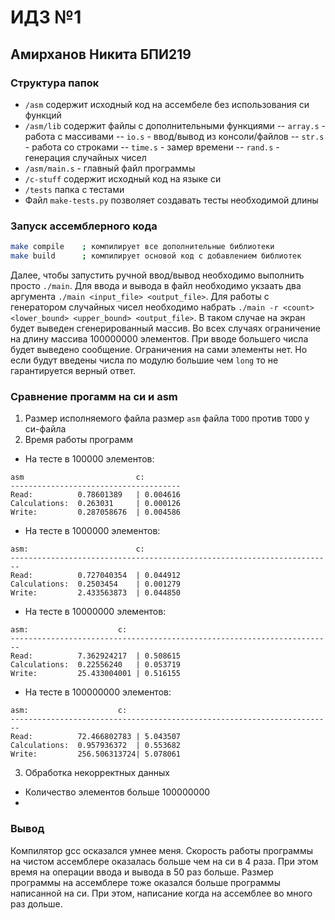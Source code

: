 # ИДЗ №1
## Амирханов Никита БПИ219

### Структура папок
 - `/asm` содержит исходный код на ассембеле без использования си функций
 - `/asm/lib` содержит файлы с дополнительными функциями
 -- `array.s` - работа с массивами
 -- `io.s` - ввод/вывод из консоли/файлов
 -- `str.s` - работа со строками
 -- `time.s` - замер времени
 -- `rand.s` - генерация случайных чисел
 - `/asm/main.s` - главный файл программы
 - `/c-stuff` содержит исходный код на языке си
 - `/tests` папка с тестами
 - Файл `make-tests.py` позволяет создавать тесты необходимой длины

### Запуск ассемблерного кода
```sh
make compile    ; компилирует все дополнительные библиотеки
make build      ; компилирует основой код с добавлением библиотек
```
Далее, чтобы запустить ручной ввод/вывод необходимо выполнить просто `./main`. Для ввода и вывода в файл необходимо укзаать два аргумента `./main <input_file> <output_file>`. Для работы с генератором случайных чисел необходимо набрать `./main -r <count> <lower_bound> <upper_bound> <output_file>`. В таком случае на экран будет выведен сгенерированный массив.
Во всех случаях ограничение на длину массива 100000000 элементов. При вводе большего числа будет выведено сообщение. Ограничения на сами элементы нет. Но если будут введены числа по модулю большие чем `long` то не гарантируется верный ответ.

### Сравнение прогамм на си и asm
1. Размер исполняемого файла
размер `asm` файла `TODO` против `TODO` у си-файла
2. Время работы программ
 - На тесте в 100000 элементов:
 ```
asm                         c:
-------------------------------------- 
Read:          0.78601389   | 0.004616
Calculations:  0.263031     | 0.000126  
Write:         0.287058676  | 0.004586
 ```
  - На тесте в 1000000 элементов:
 ```
asm:                        c:
 ------------------------------------------------------------------------
Read:          0.727040354  | 0.044912
Calculations:  0.2503454    | 0.001279
Write:         2.433563873  | 0.044850
 ```
  - На тесте в 10000000 элементов:
 ```
asm:					c:
------------------------------------------------------------------------
Read:          7.362924217  | 0.508615
Calculations:  0.22556240   | 0.053719
Write:         25.433004001 | 0.516155
 ```
  - На тесте в 100000000 элементов:
 ```
asm:					c:
 ------------------------------------------------------------------------
Read:          72.466802783 | 5.043507
Calculations:  0.957936372  | 0.553682
Write:         256.506313724| 5.078061
 ```
 3. Обработка некорректных данных
  - Количество элементов больше 100000000
   - 



### Вывод
Компилятор gcc осказался умнее меня. Скорость работы программы на чистом ассемблере оказалась больше чем на си в 4 раза. При этом время на операции ввода и вывода в 50 раз больше. Размер программы на ассемблере тоже оказался больше программы написанной на си. При этом, написание когда на ассемблее во много раз дольше.